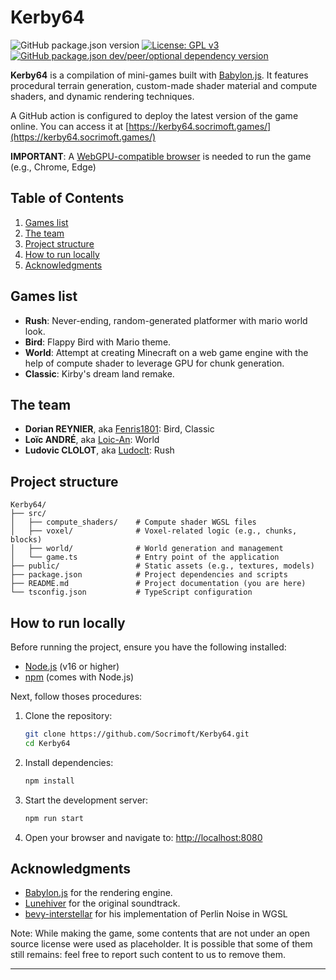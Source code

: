 # Kerby64

![GitHub package.json version](https://img.shields.io/github/package-json/v/socrimoft/Kerby64?label=Version&color=green)
[![License: GPL v3](https://img.shields.io/badge/License-GPLv3-blue.svg)](https://www.gnu.org/licenses/gpl-3.0)
[![GitHub package.json dev/peer/optional dependency version](https://img.shields.io/github/package-json/dependency-version/socrimoft/Kerby64/dev/%40babylonjs%2Fcore?label=Babylon.js&color=orange)](https://doc.babylonjs.com/whats-new/)

**Kerby64** is a compilation of mini-games built with
[Babylon.js](https://babylonjs.com/). It features procedural terrain generation,
custom-made shader material and compute shaders, and dynamic rendering
techniques.

A GitHub action is configured to deploy the latest version of the game online.
You can access it at
[https://kerby64.socrimoft.games/](https://kerby64.socrimoft.games/)

**IMPORTANT**: A [WebGPU-compatible browser](https://caniuse.com/webgpu) is
needed to run the game (e.g., Chrome, Edge)

## Table of Contents

1. [Games list](#games-list)
2. [The team](#the-team)
3. [Project structure](#project-structure)
4. [How to run locally](#how-to-run-locally)
5. [Acknowledgments](#acknowledgments)

## Games list

- **Rush**: Never-ending, random-generated platformer with mario world look.
- **Bird**: Flappy Bird with Mario theme.
- **World**: Attempt at creating Minecraft on a web game engine with the help of
  compute shader to leverage GPU for chunk generation.
- **Classic**: Kirby's dream land remake.

## The team

- **Dorian REYNIER**, aka [Fenris1801](https://github.com/Fenris1801): Bird,
  Classic
- **Loïc ANDRÉ**, aka [Loic-An](https://github.com/Loic-An): World
- **Ludovic CLOLOT**, aka [Ludoclt](https://github.com/Ludoclt): Rush

## Project structure

```
Kerby64/
├── src/
│   ├── compute_shaders/    # Compute shader WGSL files
│   ├── voxel/              # Voxel-related logic (e.g., chunks, blocks)
│   ├── world/              # World generation and management
│   └── game.ts             # Entry point of the application
├── public/                 # Static assets (e.g., textures, models)
├── package.json            # Project dependencies and scripts
├── README.md               # Project documentation (you are here)
└── tsconfig.json           # TypeScript configuration
```

## How to run locally

Before running the project, ensure you have the following installed:

- [Node.js](https://nodejs.org/) (v16 or higher)
- [npm](https://www.npmjs.com/) (comes with Node.js)

Next, follow thoses procedures:

1. Clone the repository:
   ```bash
   git clone https://github.com/Socrimoft/Kerby64.git
   cd Kerby64
   ```

2. Install dependencies:
   ```bash
   npm install
   ```

3. Start the development server:
   ```bash
   npm run start
   ```

4. Open your browser and navigate to:
   [http://localhost:8080](http://localhost:8080)

## Acknowledgments

- [Babylon.js](https://www.babylonjs.com/) for the rendering engine.
- [Lunehiver](https://open.spotify.com/intl-fr/artist/5wHJFgKLG9GDdUWH4Xu8Ka)
  for the original soundtrack.
- [bevy-interstellar](https://github.com/bevy-interstellar/wgsl_noise) for his
  implementation of Perlin Noise in WGSL

Note: While making the game, some contents that are not under an open source
license were used as placeholder. It is possible that some of them still
remains: feel free to report such content to us to remove them.

---
